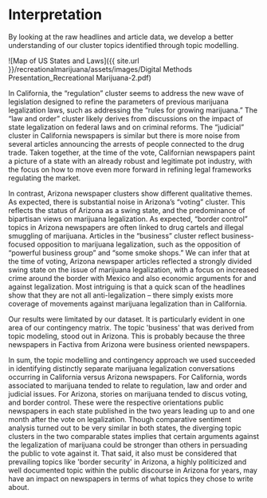 # Interpretation

By looking at the raw headlines and article data, we develop a better understanding of our cluster topics identified through topic modelling. 

![Map of US States and Laws]({{ site.url }}/recreationalmarijuana/assets/images/Digital Methods Presentation_Recreational Marijuana-2.pdf)


In California, the “regulation” cluster seems to address the new wave of legislation designed to refine the parameters of previous marijuana legalization laws, such as addressing the “rules for growing marijuana.” The “law and order” cluster likely derives from discussions on the impact of state legalization on federal laws and on criminal reforms. The “judicial” cluster in California newspapers is similar but there is more noise from several articles announcing the arrests of people connected to the drug trade. Taken together, at the time of the vote, Californian newspapers paint a picture of a state with an already robust and legitimate pot industry, with the focus on how to move even more forward in refining legal frameworks regulating the market. 

In contrast, Arizona newspaper clusters show different qualitative themes. As expected, there is substantial noise in Arizona’s “voting” cluster. This reflects the status of Arizona as a swing state, and the predominance of bipartisan views on marijuana legalization. As expected, “border control” topics in Arizona newspapers are often linked to drug cartels and illegal smuggling of marijuana. Articles in the “business” cluster reflect business-focused opposition to marijuana legalization, such as the opposition of “powerful business group” and “some smoke shops.” We can infer that at the time of voting, Arizona newspaper articles reflected a strongly divided swing state on the issue of marijuana legalization, with a focus on increased crime around the border with Mexico and also economic arguments for and against legalization. Most intriguing is that a quick scan of the headlines show that they are not all anti-legalization – there simply exists more coverage of movements against marijuana legalization than in California.

Our results were limitated by our dataset. It is particularly evident in one area of our contingency matrix. The topic 'business' that was derived from topic modeling, stood out in Arizona. This is probably because the three newspapers in Factiva from Arizona were business oriented newspapers.  

In sum, the topic modelling and contingency approach we used succeeded in identifying distinctly separate marijuana legalization conversations occurring in California versus Arizona newspapers. For California, words associated to marijuana tended to relate to regulation, law and order and judicial issues. For Arizona, stories on marijuana tended to discus voting, and border control. These were the respective orientations public newspapers in each state published in the two years leading up to and one month after the vote on legalization. Though comparative sentiment analysis turned out to be very similar in both states, the diverging topic clusters in the two comparable states implies that certain arguments against the legalization of marijuana could be stronger than others in persuading the public to vote against it. That said, it also must be considered that prevailing topics like 'border security' in Arizona, a highly politicized and well documented topic  within the public discourse in Arizona for years, may have an impact on newspapers in terms of what topics they chose to write about.  

